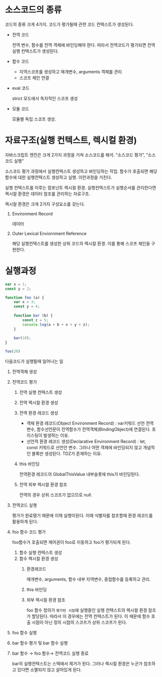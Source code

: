 # 소스코드의 종류
코드의 종류 크게 4가지. 코드가 평가될때 관련 코드 컨텍스트가 생성된다.

- 전역 코드
    
    전역 변수, 함수를 전역 객체에 바인딩해야 한다. 따라서 전역코드가 평가되면 전역 실행 컨텍스트가 생성된다. 
    
- 함수 코드
    - 지역스코프를 생성하고 매개변수, arguments 객체를 관리
    - 스코프 체인 연결
- eval 코드
    
    strict 모드에서 독자적인 스코프 생성
    
- 모듈 코드
    
    모듈별 독립 스코프 생성. 
    
# 자료구조(실행 컨텍스트, 렉시컬 환경)
자바스크립트 엔진은 크게 2가지 과정을 거쳐 소스코드를 해석. “소스코드 평가”, “소스코드 실행”

소스코드 평가 과정에서 실행컨텍스트 생성하고 바인딩하는 작업. 함수가 호출되면 해당 함수에 대한 실행컨텍스트 생성하고 실행. 이런과정을 거친다. 

실행 컨텍스트를 이루는 컴포넌트 렉시컬 환경. 실행컨텍스트가 실행순서를 관리한다면 렉시컬 환경은 데이터 참조를 관리하는 자료구조.

렉시컬 환경은 크게 2가지 구성요소를 갖는다. 

1. Environment Record 
    
    데이터
    
2. Outer Lexical Enviornment Reference
    
    해당 실행컨텍스트를 생성한 상위 코드의 렉시컬 환경. 이를 통해 스코프 체인을 구현한다. 
    

# 실행과정
```jsx
var x = 1;
const y = 2;

function foo (a) {
	var x = 3; 
	const y = 4;
	
	function bar (b) {
		const z = 5;
		console.log(a + b + x + y + z);
	}
	
	bar(10);
}

foo(20)
```

다음코드가 실행될때 일어나는 일

1. 전역객체 생성 
2. 전역코드 평가
    1. 전역 실행 컨텍스트 생성
    2. 전역 렉시컬 환경 생성
    3. 전역 환경 레코드 생성 
        - 객체 환경 레코드(Object Environment Record) : var키워드 선언 전역 변수, 함수선언문이 전역함수가 전역객체(BindingObject)에 연결된다. 호이스팅이 발생하는 이유.
        - 선언적 환경 레코드 생성(Declarative Environment Record) : let, const 키워드로 선언안 변수. 그러나 어떤 객체에 바인딩되지 않고 개념적인 블록만 생성된다. TDZ가 존재하는 이유.
    4. this 바인딩
        
        전역환경 레코드의 GlobalThisValue 내부슬롯에 this가 바인딩된다. 
        
    5. 전역 외부 렉시컬 환경 참조 
        
        전역의 경우 상위 스코프가 없으므로 null.
        
3. 전역코드 실행
    
    평가가 완료됐기 때문에 이제 실행이된다. 이때 식별자를 참조할때 환경 레코드를 활용하게 된다. 
    
4. foo 함수 코드 평가 
    
    foo함수가 호출되면 제어권이 foo로 이동하고 foo가 평가되게 된다. 
    
    1. 함수 실행 컨텍스트 생성
    2. 함수 렉시컬 환경 생성
        1. 환경레코드
            
            매개변수, arguments, 함수 내부 지역변수, 중첩함수를 등록하고 관리. 
            
        2. this 바인딩
        3. 외부 렉시컬 환경 참조
            
            foo 함수 정의가 `평가된 시점`에 실행중인 실행 컨텍스트의 렉시컬 환경 참조가 할당된다. 따라서 이 경우에는 전역 컨텍스트가 된다. 이 때문에 함수 호출 시점이 아닌 정의 시점의 스코프가 상위 스코프가 된다. 
            
5. foo 함수 실행
6. bar 함수 평가 및 bar 함수 실행 
7. bar 함수 → foo 함수→ 전역코드 실행 종료
    
    bar의 실행컨텍스트는 스택에서 제거가 된다. 그러나 렉시컬 환경은 누군가 참조하고 있다면 소멸되지 않고 살아있게 된다.
